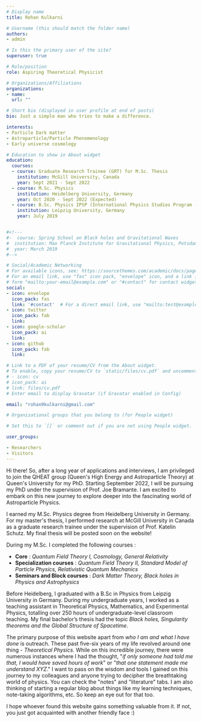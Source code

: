 ```yaml
---
# Display name
title: Rohan Kulkarni

# Username (this should match the folder name)
authors:
- admin

# Is this the primary user of the site?
superuser: true

# Role/position
role: Aspiring Theoretical Physicist

# Organizations/Affiliations
organizations:
- name:
  url: ""

# Short bio (displayed in user profile at end of posts)
bio: Just a simple man who tries to make a difference.

interests:
- Particle Dark matter
- Astroparticle/Particle Phenomenology
- Early universe cosmology

# Education to show in About widget
education:
  courses:
  - course: Graduate Research Trainee (GRT) for M.Sc. Thesis
    institution: McGill University, Canada
    year: Sept 2021 - Sept 2022
  - course: M.Sc. Physics
    institution: Heidelberg University, Germany
    year: Oct 2020 - Sept 2022 (Expected)
  - course: B.Sc. Physics IPSP (International Physics Studies Program - IPSP)
    institution: Leipzig University, Germany
    year: July 2019


#<!---
#-  course: Spring School on Black holes and Gravitational Waves
#  institution: Max Planck Institute for Gravitational Physics, Potsdam, Germany
#  year: March 2019
#-->

# Social/Academic Networking
# For available icons, see: https://sourcethemes.com/academic/docs/page-builder/#icons
# For an email link, use "fas" icon pack, "envelope" icon, and a link in the
# form "mailto:your-email@example.com" or "#contact" for contact widget.
social:
- icon: envelope
  icon_pack: fas
  link: '#contact'  # For a direct email link, use "mailto:test@example.org".
- icon: twitter
  icon_pack: fab
  link:
- icon: google-scholar
  icon_pack: ai
  link:
- icon: github
  icon_pack: fab
  link:

# Link to a PDF of your resume/CV from the About widget.
# To enable, copy your resume/CV to `static/files/cv.pdf` and uncomment the lines below.
# - icon: cv
# icon_pack: ai
# link: files/cv.pdf
# Enter email to display Gravatar (if Gravatar enabled in Config)

email: "rohan9kulkarni@gmail.com"

# Organizational groups that you belong to (for People widget)

# Set this to `[]` or comment out if you are not using People widget.

user_groups:

- Researchers
- Visitors
---
```

Hi there! So, after a long year of applications and interviews, I am privileged to join the QHEAT group (Queen's High Energy and Astroparticle Theory) at Queen's University for my PhD. Starting September 2022, I will be pursuing my PhD under the supervision of Prof. Joe Bramante. I am excited to embark on this new journey to explore deeper into the fascinating world of Astroparticle Physics. 

I earned my M.Sc. Physics degree from Heidelberg University in Germany. For my master's thesis,  I performed research at McGill University in Canada as a graduate research trainee under the supervision of Prof. Katelin Schutz. My final thesis will be posted soon on the website!

During my M.Sc. I completed the following courses :  

- **Core** : *Quantum Field Theory I, Cosmology, General Relativity*
- **Specialization courses** : *Quantum Field Theory II, Standard Model of Particle Physics, Relativistic Quantum Mechanics*
- **Seminars and Block courses** : *Dark Matter Theory, Black holes in Physics and Astrophysics*


Before Heidelberg, I graduated with a B.Sc in Physics from Leipzig University in Germany. During my undergraduate years, I worked as a teaching assistant in Theoretical Physics, Mathematics, and Experimental Physics, totalling over 250 hours of undergraduate-level classroom teaching. My final bachelor’s thesis had the topic *Black holes, Singularity theorems and the Global Structure of Spacetime*.

The primary purpose of this website apart from *who I am and what I have done* is outreach. These past five-six years of my life revolved around one thing - _Theoretical Physics_. While on this incredible journey, there were numerous instances where I had the thought, "*if only someone had told me that, I would have saved hours of work*" or "*that one statement made me understand XYZ*." I want to pass on the wisdom and tools I gained on this journey to my colleagues and anyone trying to decipher the breathtaking world of physics. You can check the "notes" and "literature" tabs. I am also thinking of starting a regular blog about things like my learning techniques, note-taking algorithms, etc. So keep an eye out for that too. 

I hope whoever found this website gains something valuable from it. If not, you just got acquainted with another friendly face :)

<!--- Nelson Bighetti is a professor of artificial intelligence at the Stanford AI Lab. His research interests include distributed robotics, mobile computing, and programmable matter. He leads the Robotic Neurobiology group, which develops self-reconfiguring robots, systems of self-organizing robots, and mobile sensor networks. -->
